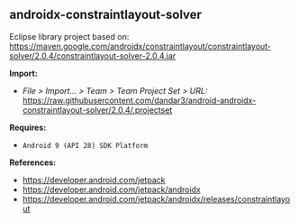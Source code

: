 ## androidx-constraintlayout-solver

Eclipse library project based on:<br/>
https://maven.google.com/androidx/constraintlayout/constraintlayout-solver/2.0.4/constraintlayout-solver-2.0.4.jar

**Import:**
- _File > Import... > Team > Team Project Set > URL:_<br/>
  https://raw.githubusercontent.com/dandar3/android-androidx-constraintlayout-solver/2.0.4/.projectset

**Requires:**
- `Android 9 (API 28) SDK Platform`

**References:**
- https://developer.android.com/jetpack
- https://developer.android.com/jetpack/androidx
- https://developer.android.com/jetpack/androidx/releases/constraintlayout